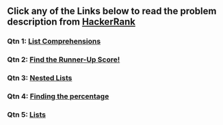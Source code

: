 ## Click any of the Links below to read the problem description from [HackerRank](https://www.hackerrank.com/)

### Qtn 1: [List Comprehensions](https://www.hackerrank.com/challenges/list-comprehensions/problem?isFullScreen=true)

### Qtn 2: [Find the Runner-Up Score!](https://www.hackerrank.com/challenges/find-second-maximum-number-in-a-list/problem?isFullScreen=true)

### Qtn 3: [Nested Lists](https://www.hackerrank.com/challenges/nested-list/problem?isFullScreen=true)

### Qtn 4: [Finding the percentage](https://www.hackerrank.com/challenges/finding-the-percentage/problem?isFullScreen=true)

### Qtn 5: [Lists](https://www.hackerrank.com/challenges/python-lists/problem?isFullScreen=true)

